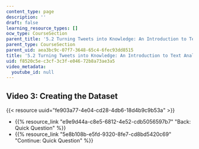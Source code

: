 ```yaml
---
content_type: page
description: ''
draft: false
learning_resource_types: []
ocw_type: CourseSection
parent_title: '5.2 Turning Tweets into Knowledge: An Introduction to Text Analytics'
parent_type: CourseSection
parent_uid: aea3bc9c-07f7-3648-65c4-6fec93dd8515
title: '5.2 Turning Tweets into Knowledge: An Introduction to Text Analytics'
uid: f8520c5e-c3cf-3c3f-e046-72b8a73ae3a5
video_metadata:
  youtube_id: null
---
```

## Video 3: Creating the Dataset

{{< resource uuid="fe903a77-4e04-cd28-4db6-18d4b9c9b53a" >}}

- {{% resource_link "e9e9d44a-c8e5-6812-4e52-cdb5056597b7" "Back: Quick Question" %}}
- {{% resource_link "5e8b108b-e5fd-9320-8fe7-cd8bd5420c69" "Continue: Quick Question" %}}